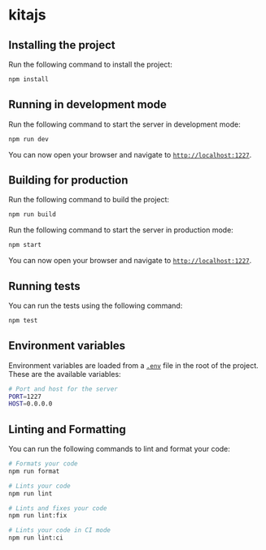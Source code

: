 # kitajs

## Installing the project

Run the following command to install the project:

```bash
npm install
```

## Running in development mode

Run the following command to start the server in development mode:

```bash
npm run dev
```

You can now open your browser and navigate to [`http://localhost:1227`](http://localhost:1227).

## Building for production

Run the following command to build the project:

```bash
npm run build
```

Run the following command to start the server in production mode:

```bash
npm start
```

You can now open your browser and navigate to [`http://localhost:1227`](http://localhost:1227).

## Running tests

You can run the tests using the following command:

```bash
npm test
```

## Environment variables

Environment variables are loaded from a [`.env`](./.env) file in the root of the project. These are the available
variables:

```bash
# Port and host for the server
PORT=1227
HOST=0.0.0.0
```

## Linting and Formatting

You can run the following commands to lint and format your code:

```bash
# Formats your code
npm run format

# Lints your code
npm run lint

# Lints and fixes your code
npm run lint:fix

# Lints your code in CI mode
npm run lint:ci
```

